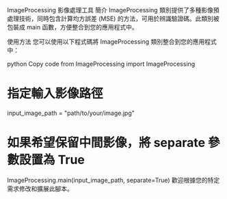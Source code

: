 ImageProcessing 影像處理工具
簡介
ImageProcessing 類別提供了多種影像預處理技術，同時包含計算均方誤差 (MSE) 的方法，可用於辨識驗證碼。此類別被包裝成 main 函數，方便整合到您的應用程式中。

使用方法
您可以使用以下程式碼將 ImageProcessing 類別整合到您的應用程式中：

python
Copy code
from ImageProcessing import ImageProcessing

# 指定輸入影像路徑
input_image_path = "path/to/your/image.jpg"

# 如果希望保留中間影像，將 separate 參數設置為 True
ImageProcessing.main(input_image_path, separate=True)
歡迎根據您的特定需求修改和擴展此腳本。
